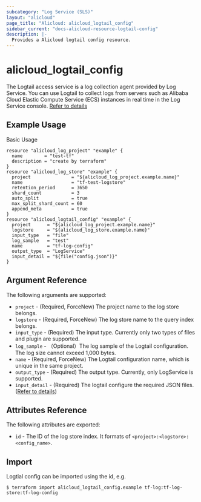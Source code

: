 ```yaml
---
subcategory: "Log Service (SLS)"
layout: "alicloud"
page_title: "Alicloud: alicloud_logtail_config"
sidebar_current: "docs-alicloud-resource-logtail-config"
description: |-
  Provides a Alicloud logtail config resource.
---
```


# alicloud\_logtail\_config

The Logtail access service is a log collection agent provided by Log Service. 
You can use Logtail to collect logs from servers such as Alibaba Cloud Elastic
Compute Service (ECS) instances in real time in the Log Service console. [Refer to details](https://www.alibabacloud.com/help/doc-detail/29058.htm
)

## Example Usage

Basic Usage

```
resource "alicloud_log_project" "example" {
  name        = "test-tf"
  description = "create by terraform"
}
resource "alicloud_log_store" "example" {
  project               = "${alicloud_log_project.example.name}"
  name                  = "tf-test-logstore"
  retention_period      = 3650
  shard_count           = 3
  auto_split            = true
  max_split_shard_count = 60
  append_meta           = true
}
resource "alicloud_logtail_config" "example" {
  project      = "${alicloud_log_project.example.name}"
  logstore     = "${alicloud_log_store.example.name}"
  input_type   = "file"
  log_sample   = "test"
  name         = "tf-log-config"
  output_type  = "LogService"
  input_detail = "${file("config.json")}"
}
```
## Argument Reference

The following arguments are supported:

* `project` - (Required, ForceNew) The project name to the log store belongs.
* `logstore` - (Required, ForceNew) The log store name to the query index belongs.
* `input_type` - (Required) The input type. Currently only two types of files and plugin are supported.
* `log_sample` - （Optional）The log sample of the Logtail configuration. The log size cannot exceed 1,000 bytes.
* `name` - (Required, ForceNew) The Logtail configuration name, which is unique in the same project.
* `output_type` - (Required) The output type. Currently, only LogService is supported.
* `input_detail` - (Required) The logtail configure the required JSON files. ([Refer to details](https://www.alibabacloud.com/help/doc-detail/29058.htm))

## Attributes Reference

The following attributes are exported:

* `id` - The ID of the log store index. It formats of `<project>:<logstore>:<config_name>`.

## Import

Logtial config can be imported using the id, e.g.

```
$ terraform import alicloud_logtail_config.example tf-log:tf-log-store:tf-log-config
```
